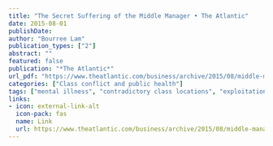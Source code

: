 ```yaml
---
title: "The Secret Suffering of the Middle Manager • The Atlantic"
date: 2015-08-01
publishDate: 
author: "Bourree Lam"
publication_types: ["2"]
abstract: ""
featured: false
publication: "*The Atlantic*"
url_pdf: "https://www.theatlantic.com/business/archive/2015/08/middle-managers-stress-depression/402193/"
categories: ["Class conflict and public health"]
tags: ["mental illness", "contradictory class locations", "exploitation and domination"]
links: 
- icon: external-link-alt
  icon-pack: fas
  name: Link
  url: https://www.theatlantic.com/business/archive/2015/08/middle-managers-stress-depression/402193/
---
```


